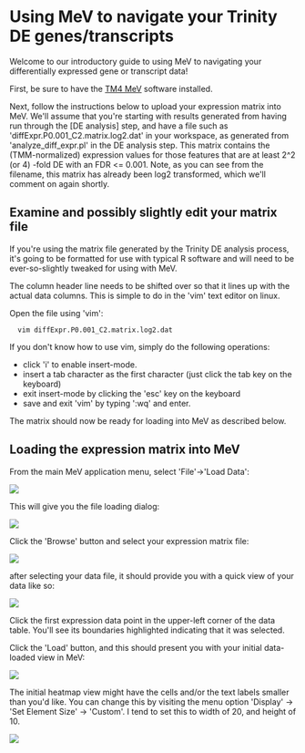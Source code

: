 # Using MeV to navigate your Trinity DE genes/transcripts

Welcome to our introductory guide to using MeV to navigating your differentially expressed gene or transcript data!

First, be sure to have the [TM4 MeV](http://www.tm4.org/mev.html) software installed.

Next, follow the instructions below to upload your expression matrix into MeV.  We'll assume that you're starting with results generated from having run through the [DE analysis] step, and have a file such as 'diffExpr.P0.001_C2.matrix.log2.dat' in your workspace, as generated from 'analyze_diff_expr.pl' in the DE analysis step.  This matrix contains the (TMM-normalized) expression values for those features that are at least 2^2 (or 4) -fold DE with an FDR <= 0.001.  Note, as you can see from the filename, this matrix has already been log2 transformed, which we'll comment on again shortly.

## Examine and possibly slightly edit your matrix file

If you're using the matrix file generated by the Trinity DE analysis process, it's going to be formatted for use with typical R software and will need to be ever-so-slightly tweaked for using with MeV.

The column header line needs to be shifted over so that it lines up with the actual data columns.  This is simple to do in the 'vim' text editor on linux.

Open the file using 'vim':

      vim diffExpr.P0.001_C2.matrix.log2.dat

If you don't know how to use vim, simply do the following operations:

* click 'i' to enable insert-mode.
* insert a tab character as the first character (just click the tab key on the keyboard)
* exit insert-mode by clicking the 'esc' key on the keyboard
* save and exit 'vim' by typing ':wq' and enter.

The matrix should now be ready for loading into MeV as described below.

## Loading the expression matrix into MeV

From the main MeV application menu, select 'File'->'Load Data':

<img src="https://raw.githubusercontent.com/wiki/trinityrnaseq/trinityrnaseq/images/MeV_guide/load_data_menu.png" />

This will give you the file loading dialog:

<img src="https://raw.githubusercontent.com/wiki/trinityrnaseq/trinityrnaseq/images/MeV_guide/load_data_dialog.png"  />

Click the 'Browse' button and select your expression matrix file:

<img src="https://raw.githubusercontent.com/wiki/trinityrnaseq/trinityrnaseq/images/MeV_guide/select_matrix_file.png"  />

after selecting your data file, it should provide you with a quick view of your data like so:

<img src="https://raw.githubusercontent.com/wiki/trinityrnaseq/trinityrnaseq/images/MeV_guide/click_first_data_cell.png"  />

Click the first expression data point in the upper-left corner of the data table. You'll see its boundaries highlighted indicating that it was selected.

Click the 'Load' button, and this should present you with your initial data-loaded view in MeV:

<img src="https://raw.githubusercontent.com/wiki/trinityrnaseq/trinityrnaseq/images/MeV_guide/initial_MeV_loaded_data_view.png"  />


The initial heatmap view might have the cells and/or the text labels smaller than you'd like. You can change this by visiting the menu option 'Display' -> 'Set Element Size' -> 'Custom'.  I tend to set this to width of 20, and height of 10.

<img src="https://raw.githubusercontent.com/wiki/trinityrnaseq/trinityrnaseq/images/MeV_guide/change_heatmap_element_size.png"  />
 
